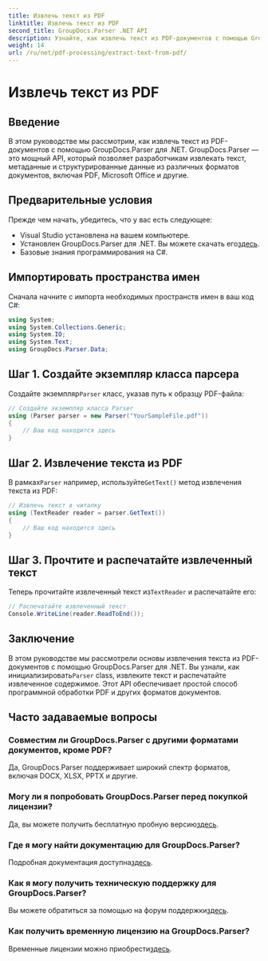 ```yaml
---
title: Извлечь текст из PDF
linktitle: Извлечь текст из PDF
second_title: GroupDocs.Parser .NET API
description: Узнайте, как извлечь текст из PDF-документов с помощью GroupDocs.Parser для .NET. Пошаговое руководство для разработчиков.
weight: 14
url: /ru/net/pdf-processing/extract-text-from-pdf/
---
```


# Извлечь текст из PDF

## Введение
В этом руководстве мы рассмотрим, как извлечь текст из PDF-документов с помощью GroupDocs.Parser для .NET. GroupDocs.Parser — это мощный API, который позволяет разработчикам извлекать текст, метаданные и структурированные данные из различных форматов документов, включая PDF, Microsoft Office и другие.
## Предварительные условия
Прежде чем начать, убедитесь, что у вас есть следующее:
- Visual Studio установлена на вашем компьютере.
-  Установлен GroupDocs.Parser для .NET. Вы можете скачать его[здесь](https://releases.groupdocs.com/parser/net/).
- Базовые знания программирования на C#.

## Импортировать пространства имен
Сначала начните с импорта необходимых пространств имен в ваш код C#:
```csharp
using System;
using System.Collections.Generic;
using System.IO;
using System.Text;
using GroupDocs.Parser.Data;
```
## Шаг 1. Создайте экземпляр класса парсера
 Создайте экземпляр`Parser` класс, указав путь к образцу PDF-файла:
```csharp
// Создайте экземпляр класса Parser
using (Parser parser = new Parser("YourSampleFile.pdf"))
{
    // Ваш код находится здесь
}
```
## Шаг 2. Извлечение текста из PDF
 В рамках`Parser` например, используйте`GetText()` метод извлечения текста из PDF:
```csharp
// Извлечь текст в читалку
using (TextReader reader = parser.GetText())
{
    // Ваш код находится здесь
}
```
## Шаг 3. Прочтите и распечатайте извлеченный текст
 Теперь прочитайте извлеченный текст из`TextReader` и распечатайте его:
```csharp
// Распечатайте извлеченный текст
Console.WriteLine(reader.ReadToEnd());
```

## Заключение
 В этом руководстве мы рассмотрели основы извлечения текста из PDF-документов с помощью GroupDocs.Parser для .NET. Вы узнали, как инициализировать`Parser` class, извлеките текст и распечатайте извлеченное содержимое. Этот API обеспечивает простой способ программной обработки PDF и других форматов документов.

## Часто задаваемые вопросы
### Совместим ли GroupDocs.Parser с другими форматами документов, кроме PDF?
Да, GroupDocs.Parser поддерживает широкий спектр форматов, включая DOCX, XLSX, PPTX и другие.
### Могу ли я попробовать GroupDocs.Parser перед покупкой лицензии?
 Да, вы можете получить бесплатную пробную версию[здесь](https://releases.groupdocs.com/).
### Где я могу найти документацию для GroupDocs.Parser?
 Подробная документация доступна[здесь](https://tutorials.groupdocs.com/parser/net/).
### Как я могу получить техническую поддержку для GroupDocs.Parser?
 Вы можете обратиться за помощью на форум поддержки[здесь](https://forum.groupdocs.com/c/parser/17).
### Как получить временную лицензию на GroupDocs.Parser?
 Временные лицензии можно приобрести[здесь](https://purchase.groupdocs.com/temporary-license/).
